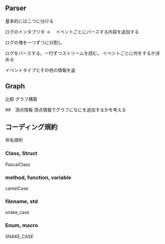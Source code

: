 ## Parser

基本的には二つに分ける

ログのインタプリタ
→ 　イベントごとにパースする内容を追加する

ログの塊を一つずつに分割し

ログをパースする。一行ずつストリームを読む。
イベントごとに何をするか決める

イベントタイプとその他の情報を返

## Graph

比較
グラフ構築

##　頂点情報
頂点情報でグラフになにを追加するかを考える

## コーディング規約

命名規則

### Class, Struct

PascalClass

### method, function, variable

camelCase

### filename, std

snake_case

### Enum, macro

SNAKE_CASE
